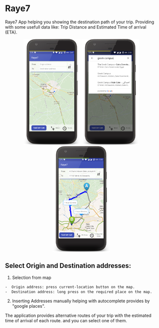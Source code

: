 # Raye7

Raye7 App helping you showing the destination path of your trip. Providing with some usefull data like: Trip Distance and Estimated Time of arrival (ETA).

<p align="center">
<img src="https://github.com/HaniMohamed/Raye7/blob/master/device-2017-06-07-004907.png?raw=true" height="350"/>
<img src="https://github.com/HaniMohamed/Raye7/blob/master/device-2017-06-07-005039.png?raw=true" height="350"/>
<img src="https://github.com/HaniMohamed/Raye7/blob/master/device-2017-06-07-133018.png?raw=true" height="350"/>
</p>

## Select Origin and Destination addresses: 
  1) Selection from map
  
    -  Origin address: press current-location button on the map.
    -  Destination address: long press on the required place on the map.

  2) Inserting Addresses manually helping with autocomplete provides by "google places".

The application provides alternative routes of your trip with the estimated time of arrival of each route. and you can select one of them.
